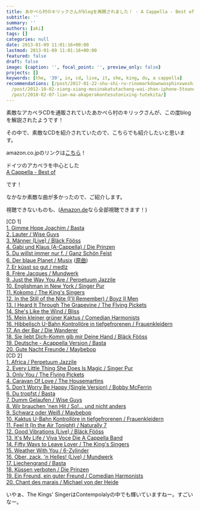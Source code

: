 ```yaml
---
title: あかぺら村のキリックさんがblogを再開されました！ - A Cappella - Best ofが素敵！
subtitle: ''
summary: ''
authors: [aki]
tags: []
categories: null
date: 2013-01-09 11:01:16+00:00
lastmod: 2013-01-09 11:01:16+00:00
featured: false
draft: false
image: {caption: '', focal_point: '', preview_only: false}
projects: []
keywords: [the, '39', in, cd, live, it, she, king, du, a cappella]
recommendations: [/post/2017-01-22-shu-shi-ru-rinomarkdownwosphinxwoshi-tutehtml-slash-pdfnisuru/,
  /post/2012-10-02-xiang-xiang-mosinakatutachang-wai-zhan-iphone-5toandroidnodui-jue-gakonnatokoromade-number-teamiphone-to-number-teamdroid-nozhan-i/,
  /post/2010-02-07-lian-ma-akaperakontesutonixing-tutekita/]
---
```

素敵なアカペラCDを通販されていたあかぺら村のキリックさんが、この度blogを解説されたようです！

その中で、素敵なCDを紹介されていたので、こちらでも紹介したいと思います。

amazon.co.jpのリンクは[こちら](http://blog.goo.ne.jp/acappella-cd/e/6ce9e57ddd6d8b26d23b723744ace053)！

ドイツのアカペラを中心とした  
[A Cappella - Best of](http://blog.goo.ne.jp/acappella-cd/e/6ce9e57ddd6d8b26d23b723744ace053)

です！

なかなか素敵な曲が多かったので、ご紹介します。

視聴できないものも、([Amazon.de](http://www.amazon.de/gp/product/B008E4LHBA/ref=dm_sp_alb/278-0459572-0028251)なら全部視聴できます！)

[CD 1]  
[1. Gimme Hope Joachim / Basta ](http://www.youtube.com/watch?v=ATQ-OroH8fo)  
[2. Lauter / Wise Guys ](http://www.youtube.com/watch?v=s9yuxhY0HvI)  
[3. Männer (Live) / Bläck Fööss](http://www.youtube.com/watch?v=RIFCRvuHlww)  
[4. Gabi und Klaus (A-Cappella) / Die Prinzen](http://www.youtube.com/watch?v=1QFxwmS1AJs)  
[5. Du willst immer nur f. / Ganz Schön Feist ](http://www.youtube.com/watch?v=NlKf3IjVjEw)  
[6. Der blaue Planet / Musix](http://www.amazon.de/gp/product/B008E4LISC/ref=dm_dp_trk6) ([原曲](http://www.youtube.com/watch?v=vUMa5ZaxCG4))  
[7. Er küsst so gut / medlz](http://www.amazon.de/Er-k%C3%BCsst-so-gut/dp/B008E4LIXC)  
[8. Frère Jacques / Mundwerk](http://www.youtube.com/watch?v=Pa2_oWshsRM)  
[9. Just the Way You Are / Perpetuum Jazzile](http://www.youtube.com/watch?v=7b89s08uayI)  
[10. Englishman in New York / Singer Pur](http://www.amazon.de/gp/product/B008E4LJIG/ref=dm_dp_trk10)  
[11. Kokomo / The King&#39;s Singers](http://www.youtube.com/watch?v=0feWVuGVF1U)  
[12. In the Still of the Nite (I&#39;ll Remember) / Boyz II Men](http://www.youtube.com/watch?v=X7RMiaVLBW8)  
[13. I Heard It Through The Grapevine / The Flying Pickets](http://www.youtube.com/watch?v=CfuLhrCtVwA)  
[14. She&#39;s Like the Wind / Bliss](http://www.amazon.de/gp/product/B008E4LKE4/ref=dm_dp_trk14)  
[15. Mein kleiner grüner Kaktus / Comedian Harmonists](http://www.clipfish.de/video/1170890/comedian-harmonists-mein-kleiner-gruener-kaktus/)  
[16. Hibbelisch U-Bahn Kontrollöre in tiefgefrorenen / Frauenkleidern](http://www.amazon.de/gp/product/B008E4LLAW/ref=dm_dp_trk16)  
[17. An der Bar / Die Wanderer](http://www.youtube.com/watch?v=WKNvlwzo4NA)  
[18. Sie liebt Dich-Komm gib mir Deine Hand / Bläck Fööss](http://www.amazon.de/gp/product/B008E4LLNY/ref=dm_dp_trk18)  
[19. Deutsche - Acappella Version / Basta](http://www.amazon.de/gp/product/B008E4LLWA/ref=dm_dp_trk19)  
[20. Gute Nacht Freunde / Maybebop](http://www.amazon.de/gp/product/B008E4LM60/ref=dm_dp_trk20)  
[CD 2]  
[1. Africa / Perpetuum Jazzile](http://www.youtube.com/watch?v=yjbpwlqp5Qw)  
[2. Every Little Thing She Does Is Magic / Singer Pur](http://www.amazon.de/gp/product/B008E4LMQA/ref=dm_dp_trk22)  
[3. Only You / The Flying Pickets](http://www.youtube.com/watch?v=qgDKtLPp46s)  
[4. Caravan Of Love / The Housemartins](https://www.youtube.com/watch?v=DPGpQUitqXE)  
[5. Don&#39;t Worry Be Happy (Single Version) / Bobby McFerrin](https://www.youtube.com/watch?v=d-diB65scQU)  
[6. Du tropfst / Basta](http://www.youtube.com/watch?v=V9O9fachUro)  
[7. Dumm Gelaufen / Wise Guys](http://www.amazon.de/gp/product/B008E4LNO6/ref=dm_dp_trk27)  
[8. Wir brauchen &#39;nen Hit / So!... und nicht anders](http://www.amazon.de/gp/product/B008E4LNZU/ref=dm_dp_trk28)  
[9. Schwarz oder Weiß / Maybebop](http://www.youtube.com/watch?v=2AXF3QMKKg8)  
[10. Kaktus U-Bahn Kontrollöre in tiefgefrorenen / Frauenkleidern](https://www.youtube.com/watch?v=QoC5WXrNIuw)  
[11. Feel It (In the Air Tonight) / Naturally 7](http://www.youtube.com/watch?v=Ktn-W6XNqFQ)  
[12. Good Vibrations (Live) / Bläck Fööss](http://www.amazon.de/gp/product/B008E4LOUY/ref=dm_dp_trk32)  
[13. It&#39;s My Life / Viva Voce Die A Cappella Band](http://www.amazon.de/gp/product/B008E4LP44/ref=dm_dp_trk33)  
[14. Fifty Ways to Leave Lover / The King&#39;s Singers](http://www.youtube.com/watch?v=LbZsvzpoBhI)  
[15. Weather With You / 6-Zylinder](http://www.amazon.de/gp/product/B008E4LPI0/ref=dm_dp_trk35)  
[16. Ober, zack, &#39;n Helles! (Live) / Mundwerk](http://www.youtube.com/watch?v=6rdvCsUsKws)  
[17. Liechengrand / Basta](http://www.amazon.de/gp/product/B008E4LQ7A/ref=dm_dp_trk37)  
[18. Küssen verboten / Die Prinzen](https://www.youtube.com/watch?v=RIjdod3Q_fo)  
[19. Ein Freund, ein guter Freund / Comedian Harmonists](http://www.youtube.com/watch?v=mtPu14FhO08)  
[20. Chant des marais / Michael von der Heide](http://www.amazon.de/gp/product/B008E4LR8S/ref=dm_dp_trk40)

いやぁ、The Kings&#39; SingerはContempolalyの中でも輝いていますねー。すごいなー。


